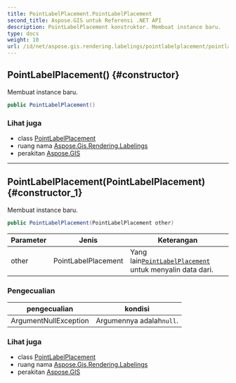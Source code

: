 ```yaml
---
title: PointLabelPlacement.PointLabelPlacement
second_title: Aspose.GIS untuk Referensi .NET API
description: PointLabelPlacement konstruktor. Membuat instance baru.
type: docs
weight: 10
url: /id/net/aspose.gis.rendering.labelings/pointlabelplacement/pointlabelplacement/
---
```

## PointLabelPlacement() {#constructor}

Membuat instance baru.

```csharp
public PointLabelPlacement()
```

### Lihat juga

* class [PointLabelPlacement](../)
* ruang nama [Aspose.Gis.Rendering.Labelings](../../pointlabelplacement/)
* perakitan [Aspose.GIS](../../../)

---

## PointLabelPlacement(PointLabelPlacement) {#constructor_1}

Membuat instance baru.

```csharp
public PointLabelPlacement(PointLabelPlacement other)
```

| Parameter | Jenis | Keterangan |
| --- | --- | --- |
| other | PointLabelPlacement | Yang lain[`PointLabelPlacement`](../) untuk menyalin data dari. |

### Pengecualian

| pengecualian | kondisi |
| --- | --- |
| ArgumentNullException | Argumennya adalah`null`. |

### Lihat juga

* class [PointLabelPlacement](../)
* ruang nama [Aspose.Gis.Rendering.Labelings](../../pointlabelplacement/)
* perakitan [Aspose.GIS](../../../)


